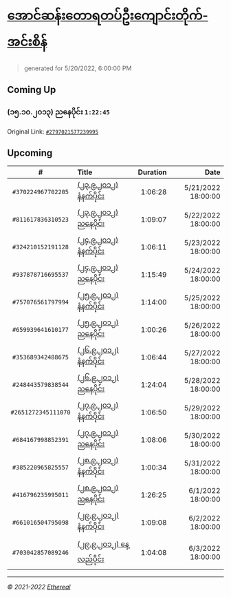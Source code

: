 # [အောင်ဆန်းတောရတပ်ဦးကျောင်းတိုက်-အင်းစိန်](https://www.facebook.com/655653464834259)

> generated for 5/20/2022, 6:00:00 PM

## Coming Up

### (၁၅.၁၀.၂၀၁၃) ညနေပိုင်း `1:22:45`

Original Link: [`#2797021577239995`](https://www.facebook.com/655653464834259/videos/2797021577239995)

## Upcoming

| # | Title | Duration | Date |
|:-----:|:------|---------:|-------------:|
| `#370224967702205` | [(၂၃.၉.၂၀၁၂) နံနက်ပိုင်း](https://www.facebook.com/655653464834259/videos/370224967702205) | 1:06:28 | 5/21/2022 18:00:00 |
| `#811617836310523` | [(၂၃.၉.၂၀၁၂) ညနေပိုင်း](https://www.facebook.com/655653464834259/videos/811617836310523) | 1:09:07 | 5/22/2022 18:00:00 |
| `#324210152191128` | [(၂၄.၉.၂၀၁၂) နံနက်ပိုင်း](https://www.facebook.com/655653464834259/videos/324210152191128) | 1:06:11 | 5/23/2022 18:00:00 |
| `#937878716695537` | [(၂၄.၉.၂၀၁၂) ညနေပိုင်း](https://www.facebook.com/655653464834259/videos/937878716695537) | 1:15:49 | 5/24/2022 18:00:00 |
| `#757076561797994` | [(၂၅.၉.၂၀၁၂) နံနက်ပိုင်း](https://www.facebook.com/655653464834259/videos/757076561797994) | 1:14:00 | 5/25/2022 18:00:00 |
| `#659939641610177` | [(၂၅.၉.၂၀၁၂) ညနေပိုင်း](https://www.facebook.com/655653464834259/videos/659939641610177) | 1:00:26 | 5/26/2022 18:00:00 |
| `#353689342488675` | [(၂၆.၉.၂၀၁၂) နံနက်ပိုင်း](https://www.facebook.com/655653464834259/videos/353689342488675) | 1:06:44 | 5/27/2022 18:00:00 |
| `#248443579838544` | [(၂၆.၉.၂၀၁၂) ညနေပိုင်း](https://www.facebook.com/655653464834259/videos/248443579838544) | 1:24:04 | 5/28/2022 18:00:00 |
| `#2651272345111070` | [(၂၇.၉.၂၀၁၂) နံနက်ပိုင်း](https://www.facebook.com/655653464834259/videos/2651272345111070) | 1:06:50 | 5/29/2022 18:00:00 |
| `#684167998852391` | [(၂၇.၉.၂၀၁၂) ညနေပိုင်း](https://www.facebook.com/655653464834259/videos/684167998852391) | 1:08:06 | 5/30/2022 18:00:00 |
| `#385220965825557` | [(၂၈.၉.၂၀၁၂) နံနက်ပိုင်း](https://www.facebook.com/655653464834259/videos/385220965825557) | 1:00:34 | 5/31/2022 18:00:00 |
| `#416796235995011` | [(၂၈.၉.၂၀၁၂) ညနေပိုင်း](https://www.facebook.com/655653464834259/videos/416796235995011) | 1:26:25 | 6/1/2022 18:00:00 |
| `#661016504795098` | [(၂၉.၉.၂၀၁၂) နံနက်ပိုင်း](https://www.facebook.com/655653464834259/videos/661016504795098) | 1:09:08 | 6/2/2022 18:00:00 |
| `#703042857089246` | [(၂၉.၉.၂၀၁၂) နေ့လည်ပိုင်း](https://www.facebook.com/655653464834259/videos/703042857089246) | 1:04:08 | 6/3/2022 18:00:00 |

---

_&copy; 2021-2022 [Ethereal](https://github.com/etherealtech)_